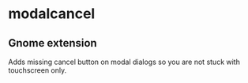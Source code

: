 # modalcancel
## Gnome extension

Adds missing cancel button on modal dialogs so you are not stuck with touchscreen only.
